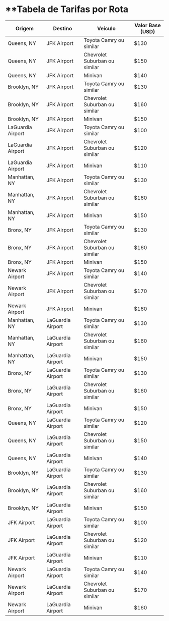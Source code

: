 
# **Tabela de Tarifas por Rota 

| **Origem**        | **Destino**       | **Veículo**                   | **Valor Base (USD)** |
| ----------------- | ----------------- | ----------------------------- | -------------------- |
| Queens, NY        | JFK Airport       | Toyota Camry ou similar       | \$130                |
| Queens, NY        | JFK Airport       | Chevrolet Suburban ou similar | \$150                |
| Queens, NY        | JFK Airport       | Minivan                       | \$140                |
| Brooklyn, NY      | JFK Airport       | Toyota Camry ou similar       | \$130                |
| Brooklyn, NY      | JFK Airport       | Chevrolet Suburban ou similar | \$160                |
| Brooklyn, NY      | JFK Airport       | Minivan                       | \$150                |
| LaGuardia Airport | JFK Airport       | Toyota Camry ou similar       | \$100                |
| LaGuardia Airport | JFK Airport       | Chevrolet Suburban ou similar | \$120                |
| LaGuardia Airport | JFK Airport       | Minivan                       | \$110                |
| Manhattan, NY     | JFK Airport       | Toyota Camry ou similar       | \$130                |
| Manhattan, NY     | JFK Airport       | Chevrolet Suburban ou similar | \$160                |
| Manhattan, NY     | JFK Airport       | Minivan                       | \$150                |
| Bronx, NY         | JFK Airport       | Toyota Camry ou similar       | \$130                |
| Bronx, NY         | JFK Airport       | Chevrolet Suburban ou similar | \$160                |
| Bronx, NY         | JFK Airport       | Minivan                       | \$150                |
| Newark Airport    | JFK Airport       | Toyota Camry ou similar       | \$140                |
| Newark Airport    | JFK Airport       | Chevrolet Suburban ou similar | \$170                |
| Newark Airport    | JFK Airport       | Minivan                       | \$160                |
| Manhattan, NY     | LaGuardia Airport | Toyota Camry ou similar       | \$130                |
| Manhattan, NY     | LaGuardia Airport | Chevrolet Suburban ou similar | \$160                |
| Manhattan, NY     | LaGuardia Airport | Minivan                       | \$150                |
| Bronx, NY         | LaGuardia Airport | Toyota Camry ou similar       | \$130                |
| Bronx, NY         | LaGuardia Airport | Chevrolet Suburban ou similar | \$160                |
| Bronx, NY         | LaGuardia Airport | Minivan                       | \$150                |
| Queens, NY        | LaGuardia Airport | Toyota Camry ou similar       | \$120                |
| Queens, NY        | LaGuardia Airport | Chevrolet Suburban ou similar | \$150                |
| Queens, NY        | LaGuardia Airport | Minivan                       | \$140                |
| Brooklyn, NY      | LaGuardia Airport | Toyota Camry ou similar       | \$130                |
| Brooklyn, NY      | LaGuardia Airport | Chevrolet Suburban ou similar | \$160                |
| Brooklyn, NY      | LaGuardia Airport | Minivan                       | \$150                |
| JFK Airport       | LaGuardia Airport | Toyota Camry ou similar       | \$100                |
| JFK Airport       | LaGuardia Airport | Chevrolet Suburban ou similar | \$120                |
| JFK Airport       | LaGuardia Airport | Minivan                       | \$110                |
| Newark Airport    | LaGuardia Airport | Toyota Camry ou similar       | \$140                |
| Newark Airport    | LaGuardia Airport | Chevrolet Suburban ou similar | \$170                |
| Newark Airport    | LaGuardia Airport | Minivan                       | \$160                |

